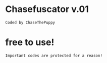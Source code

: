# Chasefuscator v.01
`Coded by ChaseThePuppy`
 # free to use!
 `Important codes are protected for a reason!`
